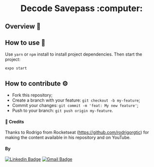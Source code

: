<h1 align="center">
  Decode Savepass :computer:
</h1>


## Overview :book:
 <p>
  
</p>





## How to use :toolbox:

Use `yarn` or `npm` install to install project dependencies. Then start the project:
```bash
expo start
```


## How to contribute :gear:
- Fork this repository;
- Create a branch with your feature: `git checkout -b my-feature`;
- Commit your changes: `git commit -m 'feat: My new feature'`;
- Push to your branch: `git push origin my-feature`.



#### 🤝 Credits

Thanks to Rodrigo from Rocketseat (https://github.com/rodrigorgtic) for making the content available in his repository and on YouTube.



#### By
[![Linkedin Badge](https://img.shields.io/badge/-Thomas-blue?style=flat-square&logo=Linkedin&logoColor=white&link=https://www.linkedin.com/in/tgmarinho/)](https://www.linkedin.com/in/thomasjeffcosta/) 
[![Gmail Badge](https://img.shields.io/badge/-thomas.jeffcosta@gmail.com-c14438?style=flat-square&logo=Gmail&logoColor=white&link=mailto:thomas.jeffcosta@gmail.com)](mailto:thomas.jeffcosta@gmail.com)
